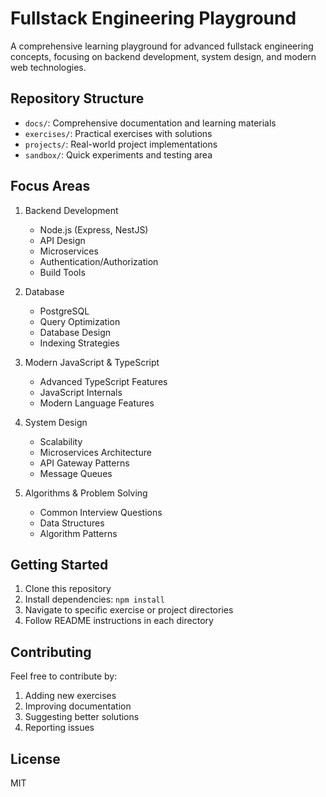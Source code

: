 # Fullstack Engineering Playground

A comprehensive learning playground for advanced fullstack engineering concepts, focusing on backend development, system design, and modern web technologies.

## Repository Structure

- `docs/`: Comprehensive documentation and learning materials
- `exercises/`: Practical exercises with solutions
- `projects/`: Real-world project implementations
- `sandbox/`: Quick experiments and testing area

## Focus Areas

1. Backend Development

   - Node.js (Express, NestJS)
   - API Design
   - Microservices
   - Authentication/Authorization
   - Build Tools

2. Database

   - PostgreSQL
   - Query Optimization
   - Database Design
   - Indexing Strategies

3. Modern JavaScript & TypeScript

   - Advanced TypeScript Features
   - JavaScript Internals
   - Modern Language Features

4. System Design

   - Scalability
   - Microservices Architecture
   - API Gateway Patterns
   - Message Queues

5. Algorithms & Problem Solving
   - Common Interview Questions
   - Data Structures
   - Algorithm Patterns

## Getting Started

1. Clone this repository
2. Install dependencies: `npm install`
3. Navigate to specific exercise or project directories
4. Follow README instructions in each directory

## Contributing

Feel free to contribute by:

1. Adding new exercises
2. Improving documentation
3. Suggesting better solutions
4. Reporting issues

## License

MIT
